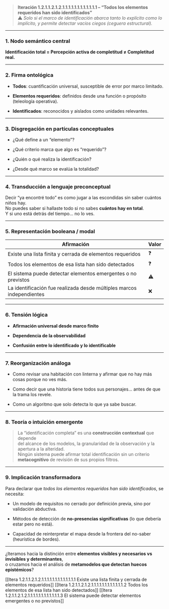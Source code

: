 > **Iteración 1.2.1.1.2.1.2.1.1.1.1.1.1.1.1.1.1.1.1 – “Todos los elementos requeridos han sido identificados”**  
> ⚠️ _Solo si el marco de identificación abarca tanto lo explícito como lo implícito, y permite detectar vacíos ciegos (ceguera estructural)._

---

### 1. Nodo semántico central

**Identificación total = Percepción activa de completitud ≠ Completitud real.**

---

### 2. Firma ontológica

- **Todos**: cuantificación universal, susceptible de error por marco limitado.
    
- **Elementos requeridos**: definidos desde una función o propósito (teleología operativa).
    
- **Identificados**: reconocidos y aislados como unidades relevantes.
    

---

### 3. Disgregación en partículas conceptuales

- ¿Qué define a un “elemento”?
    
- ¿Qué criterio marca que algo es “requerido”?
    
- ¿Quién o qué realiza la identificación?
    
- ¿Desde qué marco se evalúa la totalidad?
    

---

### 4. Transducción a lenguaje preconceptual

Decir “ya encontré todo” es como jugar a las escondidas sin saber cuántos niños hay.  
No puedes saber si hallaste todo si no sabes **cuántos hay en total**.  
Y si uno está detrás del tiempo… no lo ves.

---

### 5. Representación booleana / modal

| Afirmación                                                            | Valor |
| --------------------------------------------------------------------- | ----- |
| Existe una lista finita y cerrada de elementos requeridos             | ❓     |
| Todos los elementos de esa lista han sido detectados                  | ❓     |
| El sistema puede detectar elementos emergentes o no previstos         | ⚠️    |
| La identificación fue realizada desde múltiples marcos independientes | ❌     |

---

### 6. Tensión lógica

- **Afirmación universal desde marco finito**
    
- **Dependencia de la observabilidad**
    
- **Confusión entre lo identificado y lo identificable**
    

---

### 7. Reorganización análoga

- Como revisar una habitación con linterna y afirmar que no hay más cosas porque no ves más.
    
- Como decir que una historia tiene todos sus personajes… antes de que la trama los revele.
    
- Como un algoritmo que solo detecta lo que ya sabe buscar.
    

---

### 8. Teoría o intuición emergente

> La “identificación completa” es una **construcción contextual** que depende  
> del alcance de los modelos, la granularidad de la observación y la apertura a la alteridad.  
> Ningún sistema puede afirmar total identificación sin un criterio **metacognitivo** de revisión de sus propios filtros.

---

### 9. Implicación transformadora

Para declarar que _todos los elementos requeridos han sido identificados_, se necesita:

- Un modelo de requisitos no cerrado por definición previa, sino por validación abductiva.
    
- Métodos de detección de **no-presencias significativas** (lo que debería estar pero no está).
    
- Capacidad de reinterpretar el mapa desde la frontera del no-saber (heurística de bordes).
    

---

¿Iteramos hacia la distinción entre **elementos visibles y necesarios vs invisibles y determinantes**,  
o cruzamos hacia el análisis de **metamodelos que detectan huecos epistémicos**?

[[Itera 1.2.1.1.2.1.2.1.1.1.1.1.1.1.1.1.1.1.1.1 Existe una lista finita y cerrada de elementos requeridos]]
[[Itera 1.2.1.1.2.1.2.1.1.1.1.1.1.1.1.1.1.1.1.2 Todos los elementos de esa lista han sido detectados]]
[[Itera 1.2.1.1.2.1.2.1.1.1.1.1.1.1.1.1.1.1.1.3 El sistema puede detectar elementos emergentes o no previstos]]